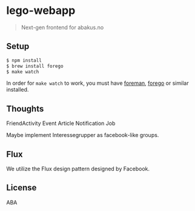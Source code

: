 # lego-webapp

> Next-gen frontend for abakus.no

## Setup
```bash
$ npm install
$ brew install forego
$ make watch
```

In order for `make watch` to work, you must have [foreman](), [forego]() or similar installed.

## Thoughts
FriendActivity
Event
Article
Notification
Job

Maybe implement Interessegrupper as facebook-like groups.

## Flux
We utilize the Flux design pattern designed by Facebook.

## License
ABA

